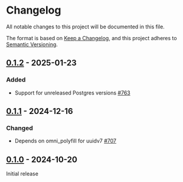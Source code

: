 # Changelog

All notable changes to this project will be documented in this file.

The format is based on [Keep a Changelog](https://keepachangelog.com/en/1.0.0/), and this project adheres
to [Semantic Versioning](https://semver.org/spec/v2.0.0.html).

## [0.1.2] - 2025-01-23

### Added

* Support for unreleased Postgres versions [#763](https://github.com/omnigres/omnigres/pull/763)

## [0.1.1] - 2024-12-16

### Changed

* Depends on omni_polyfill for uuidv7 [#707](https://github.com/omnigres/omnigres/pull/707)

## [0.1.0] - 2024-10-20

Initial release

[Unreleased]: https://github.com/omnigres/omnigres/commits/next/omni_ledger

[0.1.0]: [https://github.com/omnigres/omnigres/pull/670]

[0.1.1]: [https://github.com/omnigres/omnigres/pull/707]

[0.1.2]: [https://github.com/omnigres/omnigres/pull/763]
